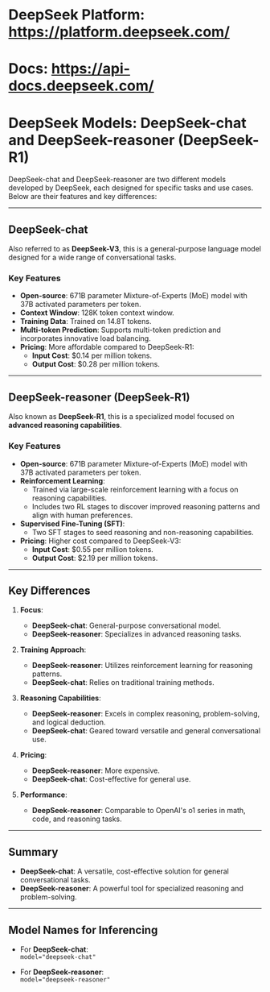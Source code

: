 # DeepSeek Platform: https://platform.deepseek.com/

# Docs: https://api-docs.deepseek.com/

# DeepSeek Models: DeepSeek-chat and DeepSeek-reasoner (DeepSeek-R1)

DeepSeek-chat and DeepSeek-reasoner are two different models developed by DeepSeek, each designed for specific tasks and use cases. Below are their features and key differences:

---

## **DeepSeek-chat**
Also referred to as **DeepSeek-V3**, this is a general-purpose language model designed for a wide range of conversational tasks.

### **Key Features**
- **Open-source**: 671B parameter Mixture-of-Experts (MoE) model with 37B activated parameters per token.
- **Context Window**: 128K token context window.
- **Training Data**: Trained on 14.8T tokens.
- **Multi-token Prediction**: Supports multi-token prediction and incorporates innovative load balancing.
- **Pricing**: More affordable compared to DeepSeek-R1:
  - **Input Cost**: $0.14 per million tokens.
  - **Output Cost**: $0.28 per million tokens.

---

## **DeepSeek-reasoner (DeepSeek-R1)**
Also known as **DeepSeek-R1**, this is a specialized model focused on **advanced reasoning capabilities**.

### **Key Features**
- **Open-source**: 671B parameter Mixture-of-Experts (MoE) model with 37B activated parameters per token.
- **Reinforcement Learning**:
  - Trained via large-scale reinforcement learning with a focus on reasoning capabilities.
  - Includes two RL stages to discover improved reasoning patterns and align with human preferences.
- **Supervised Fine-Tuning (SFT)**:
  - Two SFT stages to seed reasoning and non-reasoning capabilities.
- **Pricing**: Higher cost compared to DeepSeek-V3:
  - **Input Cost**: $0.55 per million tokens.
  - **Output Cost**: $2.19 per million tokens.

---

## **Key Differences**
1. **Focus**:  
   - **DeepSeek-chat**: General-purpose conversational model.  
   - **DeepSeek-reasoner**: Specializes in advanced reasoning tasks.

2. **Training Approach**:  
   - **DeepSeek-reasoner**: Utilizes reinforcement learning for reasoning patterns.  
   - **DeepSeek-chat**: Relies on traditional training methods.

3. **Reasoning Capabilities**:  
   - **DeepSeek-reasoner**: Excels in complex reasoning, problem-solving, and logical deduction.  
   - **DeepSeek-chat**: Geared toward versatile and general conversational use.

4. **Pricing**:  
   - **DeepSeek-reasoner**: More expensive.  
   - **DeepSeek-chat**: Cost-effective for general use.

5. **Performance**:  
   - **DeepSeek-reasoner**: Comparable to OpenAI's o1 series in math, code, and reasoning tasks.

---

## **Summary**
- **DeepSeek-chat**: A versatile, cost-effective solution for general conversational tasks.  
- **DeepSeek-reasoner**: A powerful tool for specialized reasoning and problem-solving.

---

## **Model Names for Inferencing**
- For **DeepSeek-chat**:  
  `model="deepseek-chat"`

- For **DeepSeek-reasoner**:  
  `model="deepseek-reasoner"`
